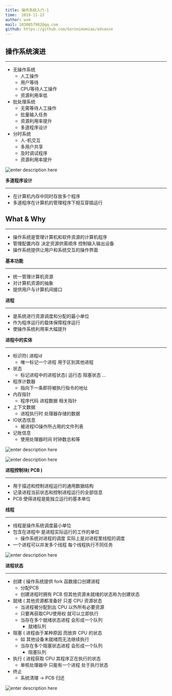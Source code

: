 ```yaml
---
title: 操作系统入门-1
time:  2019-11-23
author: wsm
mail: 1030057982@qq.com
github: https://github.com/Geronimomiao/advance
---
```


## 操作系统演进
****
* 无操作系统
	* 人工操作
	* 用户等待
	* CPU等待人工操作 
	* 资源利用率低
* 批处理系统
	*  无需等待人工操作
	*  批量输入任务
	*  资源利用率提升
	*  多道程序设计
* 分时系统
	* 人-机交互
	* 多用户共享
	* 及时调试程序
	* 资源利用率提升

![enter description here](https://img.wsmpage.cn/learning/2019-11-23/1574493834313.png)


**多道程序设计**
****
* 在计算机内存中同时存放多个程序
* 多道程序在计算机的管理程序下相互穿插运行


## What & Why
****
* 操作系统是管理计算机和软件资源的计算机程序
* 管理配置内存 决定资源供需顺序 控制输入输出设备
* 操作系统提供让用户和系统交互的操作界面

**基本功能**
****
* 统一管理计算机资源
* 对计算机资源的抽象
* 提供用户与计算机间接口

**进程**
****
* 是系统进行资源调度和分配的最小单位
* 作为程序运行的载体保障程序运行
* 使操作系统利用率大幅提升

**进程中的实体**
****
* 标识符( 进程id
	* 唯一标记一个进程 用于区别其他进程
* 状态
	* 标记进程中的进程状态( 运行态  阻塞状态 ...
* 程序计数器
	* 指向下一条即将被执行指令的地址
* 内存指针
	* 程序代码 进程数据 相关指针
* 上下文数据
	* 进程执行时 处理器存储的数据
* IO状态信息
	* 被进程IO操作所占用的文件列表
* 记账信息
	* 使用处理器时间 时钟数总和等         

![enter description here](https://img.wsmpage.cn/learning/2019-11-23/1574493934054.png)

![enter description here](https://img.wsmpage.cn/learning/2019-11-23/1574493958530.png)



**进程控制块( PCB )**
****
* 用于描述和控制进程运行的通用数据结构
* 记录进程当前状态和控制进程运行的全部信息
* PCB 使得进程是能独立运行的基本单位

**线程**
****
* 线程是操作系统调度最小单位
* 包含在进程中 是进程实际运行的工作的单位
	* 操作系统对进程的调度 实际上是对进程里线程的调度 
* 一个进程可以并发多个线程 每个线程执行不同任务

![enter description here](https://img.wsmpage.cn/learning/2019-11-23/1574494986803.png)

**进程状态**
****
* 创建 ( 操作系统提供 fork 函数接口创建进程 
	* 分配PCB
	* 创建进程时拥有 PCB 但其他资源未就绪的状态称为创建状态 
* 就绪 ( 其他资源都准备好 只差 CPU 资源状态 
	* 当进程被分配到出 CPU 以外所有必要资源
	* 只要再获取CPU使用权 就可以立即执行 
	* 当存在多个就绪状态进程 会形成一个队列
		* 就绪队列 
* 阻塞 ( 进程由于某种原因 而放弃 CPU 的状态
	* 如 其他设备未就绪而无法继续执行 
	* 当存在多个阻塞状态进程 会形成一个队列
		* 阻塞队列 
* 执行 ( 进程获取 CPU 其程序正在执行的状态
	* 单核处理器中 只能有一个进程 处于执行状态 
* 终止
	* 系统清理 -> PCB 归还 

![enter description here](https://img.wsmpage.cn/learning/2019-11-28/1574942310125.png)
